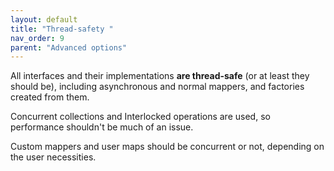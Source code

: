 ```yaml
---
layout: default
title: "Thread-safety "
nav_order: 9
parent: "Advanced options"
---
```


All interfaces and their implementations **are thread-safe** (or at least they should be), including asynchronous and normal mappers, and factories created from them.

Concurrent collections and Interlocked operations are used, so performance shouldn't be much of an issue.

Custom mappers and user maps should be concurrent or not, depending on the user necessities.